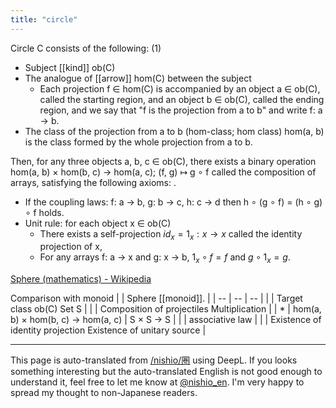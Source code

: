 ```yaml
---
title: "circle"
---
```


Circle C consists of the following: (1)
- Subject [[kind]] ob(C)
- The analogue of [[arrow]] hom(C) between the subject
    - Each projection f ∈ hom(C) is accompanied by an object a ∈ ob(C), called the starting region, and an object b ∈ ob(C), called the ending region, and we say that "f is the projection from a to b" and write f: a → b.
- The class of the projection from a to b (hom-class; hom class) hom(a, b) is the class formed by the whole projection from a to b.

Then, for any three objects a, b, c ∈ ob(C), there exists a binary operation hom(a, b) × hom(b, c) → hom(a, c); (f, g) ↦ g ∘ f called the composition of arrays, satisfying the following axioms: .
- If the coupling laws: f: a → b, g: b → c, h: c → d then h ∘ (g ∘ f) = (h ∘ g) ∘ f holds.
- Unit rule: for each object x ∈ ob(C)
    - There exists a self-projection $id_x = 1_x: x → x$ called the identity projection of x,
    - For any arrays f: a → x and g: x → b, $1_x ∘ f = f$ and $g ∘ 1_x = g$.

[Sphere (mathematics) - Wikipedia](https://ja.wikipedia.org/wiki/%E5%9C%8F_(%E6%95%B0%E5%AD%A6))

Comparison with monoid
|  | Sphere [[monoid]]. |
| -- | -- | -- |
|  | Target class ob(C) Set S |
|  | Composition of projectiles Multiplication |
| * | hom(a, b) × hom(b, c) → hom(a, c) | S × S → S |
|  | associative law |
|  | Existence of identity projection Existence of unitary source |

---
This page is auto-translated from [/nishio/圏](https://scrapbox.io/nishio/圏) using DeepL. If you looks something interesting but the auto-translated English is not good enough to understand it, feel free to let me know at [@nishio_en](https://twitter.com/nishio_en). I'm very happy to spread my thought to non-Japanese readers.